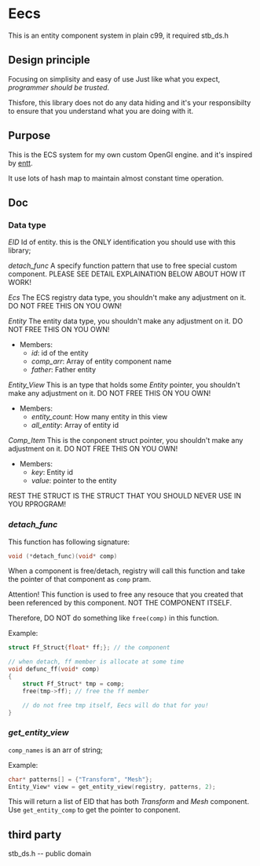 # Eecs
This is an entity component system in plain c99, it required stb_ds.h

## Design principle
Focusing on simplisity and easy of use
Just like what you expect, *programmer should be trusted*. 

Thisfore, this library does not do any data hiding and it's your responsibilty to ensure that you understand what you are doing with it.

## Purpose
This is the ECS system for my own custom OpenGl engine. and it's inspired by [entt](https://github.com/skypjack/entt).

It use lots of hash map to maintain almost constant time operation.

## Doc

### Data type
*EID* Id of entity. this is the ONLY identification you should use with this library;

*detach_func* A specify function pattern that use to free special custom component. PLEASE SEE DETAIL EXPLAINATION BELOW ABOUT HOW IT WORK!

*Ecs* The ECS registry data type, you shouldn't make any adjustment on it. DO NOT FREE THIS ON YOU OWN!

*Entity* The entity data type, you shouldn't make any adjustment on it. DO NOT FREE THIS ON YOU OWN!
- Members:
    - *id*: id of the entity
    - *comp_arr*: Array of entity component name
    - *father*: Father entity

*Entity_View* This is an type that holds some *Entity* pointer, you shouldn't make any adjustment on it. DO NOT FREE THIS ON YOU OWN!
- Members:
    - *entity_count*: How many entity in this view
    - *all_entity*: Array of entity id

*Comp_Item* This is the conponent struct pointer, you shouldn't make any adjustment on it. DO NOT FREE THIS ON YOU OWN!
- Members:
    - *key*: Entity id
    - *value*: pointer to the entity

REST THE STRUCT IS THE STRUCT THAT YOU SHOULD NEVER USE IN YOU RPROGRAM!

### *detach_func*
This function has following signature:
```c
void (*detach_func)(void* comp)
```
When a component is free/detach, registry will call this function and take the pointer of that component as ```comp``` pram.

Attention! This function is used to free any resouce that you created that been referenced by this component. NOT THE COMPONENT ITSELF.

Therefore, DO NOT do something like ```free(comp)``` in this function.

Example: 
``` c
struct Ff_Struct{float* ff;}; // the component

// when detach, ff member is allocate at some time
void defunc_ff(void* comp)
{
    struct Ff_Struct* tmp = comp;
    free(tmp->ff); // free the ff member

    // do not free tmp itself, Eecs will do that for you!
}
```

### *get_entity_view*
```comp_names``` is an arr of string;

Example:
``` c
char* patterns[] = {"Transform", "Mesh"};
Entity_View* view = get_entity_view(registry, patterns, 2);
```
This will return a list of EID that has both *Transform* and *Mesh* component. Use ```get_entity_comp``` to get the pointer to conponent.

## third party
stb_ds.h -- public domain
